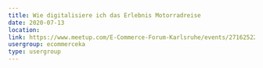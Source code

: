 ```yaml
---
title: Wie digitalisiere ich das Erlebnis Motorradreise
date: 2020-07-13
location: 
link: https://www.meetup.com/E-Commerce-Forum-Karlsruhe/events/271625228/
usergroup: ecommerceka
type: usergroup
---
```

